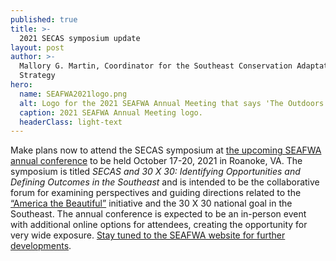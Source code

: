```yaml
---
published: true
title: >-
  2021 SECAS symposium update
layout: post
author: >-
  Mallory G. Martin, Coordinator for the Southeast Conservation Adaptation
  Strategy
hero:
  name: SEAFWA2021logo.png
  alt: Logo for the 2021 SEAFWA Annual Meeting that says 'The Outdoors Are Better Together'.
  caption: 2021 SEAFWA Annual Meeting logo.
  headerClass: light-text
---
```

Make plans now to attend the SECAS symposium at [the upcoming SEAFWA annual conference](http://www.seafwa.org/conference/overview/) to be held October 17-20, 2021 in Roanoke, VA. The symposium is titled _SECAS and 30 X 30: Identifying Opportunities and Defining Outcomes in the Southeast_ and is intended to be the collaborative forum for examining perspectives and guiding directions related to the [“America the Beautiful”](https://www.doi.gov/pressreleases/biden-harris-administration-outlines-america-beautiful-initiative) initiative and the 30 X 30 national goal in the Southeast. The annual conference is expected to be an in-person event with additional online options for attendees, creating the opportunity for very wide exposure. [Stay tuned to the SEAFWA website for further developments](http://www.seafwa.org/conference/overview/).
